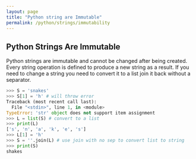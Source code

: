 ```yaml
---
layout: page
title: "Python string are Immutable"
permalink: /python/strings/immutability
---
```


## Python Strings Are Immutable

Python strings are immutable and cannot be changed after being created. Every string operation is defined to produce a new string as a result.  If you need to change a string you need to convert it to a list join it back without a separator.

```python
>>> S = 'snakes'
>>> S[1] = 'h' # will throw error
Traceback (most recent call last):
  File "<stdin>", line 1, in <module>
TypeError: 'str' object does not support item assignment
>>> L = list(S) # convert to a list
>>> print(L)
['s', 'n', 'a', 'k', 'e', 's']
>>> L[1] = 'h'
>>> S = ''.join(L) # use join with no sep to convert list to string
>>> print(S)
shakes
```

